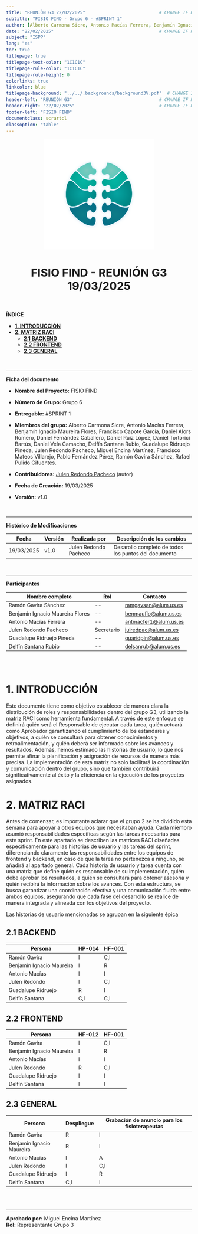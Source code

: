 ```yaml
---
title: "REUNIÓN G3 22/02/2025"                            # CHANGE IF NEEDED
subtitle: "FISIO FIND - Grupo 6 - #SPRINT 1"
author: [Alberto Carmona Sicre, Antonio Macías Ferrera, Benjamín Ignacio Maureira Flores, Francisco Capote García, Daniel Alors Romero, Daniel Fernández Caballero, Daniel Ruiz López, Daniel Tortorici Bartús, Daniel Vela Camacho, Delfín Santana Rubio, Guadalupe Ridruejo Pineda, Julen Redondo Pacheco, Miguel Encina Martínez, Francisco Mateos Villarejo, Pablo Fernández Pérez, Ramón Gavira Sánchez, Rafael Pulido Cifuentes]
date: "22/02/2025"                                        # CHANGE IF NEEDED
subject: "ISPP"
lang: "es"
toc: true
titlepage: true
titlepage-text-color: "1C1C1C"
titlepage-rule-color: "1C1C1C"
titlepage-rule-height: 0
colorlinks: true
linkcolor: blue
titlepage-background: "../../.backgrounds/background3V.pdf"  # CHANGE IF NEEDED
header-left: "REUNIÓN G3"                                 # CHANGE IF NEEDED
header-right: "22/02/2025"                                # CHANGE IF NEEDED
footer-left: "FISIO FIND"
documentclass: scrartcl
classoption: "table"  
---
```


<!-- COMMENT THIS WHEN EXPORTING TO PDF -->
<p align="center">
  <img src="../../.img/Logo_FisioFind_Verde_sin_fondo.PNG" alt="Logo FisioFind" width="300" />
</p>

<h1 align="center" style="font-size: 30px; font-weight: bold;">
  FISIO FIND  -  REUNIÓN G3 19/03/2025
</h1>

<br>


**ÍNDICE**
- [**1. INTRODUCCIÓN**](#1-introducción)
- [**2. MATRIZ RACI**](#2-matriz-raci)
  - [**2.1 BACKEND**](#21-backend)
  - [**2.2 FRONTEND**](#22-frontend)
  - [**2.3 GENERAL**](#23-general)

<!-- COMMENT WHEN EXPORTING TO PDF -->

<br>


---

**Ficha del documento**

- **Nombre del Proyecto:** FISIO FIND

- **Número de Grupo:** Grupo 6

- **Entregable:** #SPRINT 1

- **Miembros del grupo:** Alberto Carmona Sicre, Antonio Macías Ferrera, Benjamín Ignacio Maureira Flores, Francisco Capote García, Daniel Alors Romero, Daniel Fernández Caballero, Daniel Ruiz López, Daniel Tortorici Bartús, Daniel Vela Camacho, Delfín Santana Rubio, Guadalupe Ridruejo Pineda, Julen Redondo Pacheco, Miguel Encina Martínez, Francisco Mateos Villarejo, Pablo Fernández Pérez, Ramón Gavira Sánchez, Rafael Pulido Cifuentes.

- **Contribuidores:** [Julen Redondo Pacheco](https://github.com/Julenrp) (autor)

- **Fecha de Creación:** 19/03/2025  

- **Versión:** v1.0

<br>


---

**Histórico de Modificaciones**

| Fecha      | Versión | Realizada por       | Descripción de los cambios                           |
| ---------- | ------- | ------------------- | ---------------------------------------------------- |
| 19/03/2025 | v1.0    | Julen Redondo Pacheco | Desarollo completo de todos los puntos del documento |

<br>

---

**Participantes**

| Nombre completo            | Rol           | Contacto              |
| -------------------------- | ------------- | --------------------- |
| Ramón Gavira Sánchez | --            | ramgavsan@alum.us.es  |
| Benjamín Ignacio Maureira Flores    | --            | benmauflo@alum.us.es |
| Antonio Macías Ferrera    | --            | antmacfer1@alum.us.es |
| Julen Redondo Pacheco | Secretario    | julredpac@alum.us.es  |
| Guadalupe Ridruejo Pineda     | -- | guaridpin@alum.us.es  |
| Delfín Santana Rubio        | --    | delsanrub@alum.us.es  |

<br>

<!-- \newpage -->

<br>


# **1. INTRODUCCIÓN**

Este documento tiene como objetivo establecer de manera clara la distribución de roles y responsabilidades dentro del grupo G3, utilizando la matriz RACI como herramienta fundamental. A través de este enfoque se definirá quién será el Responsable de ejecutar cada tarea, quién actuará como Aprobador garantizando el cumplimiento de los estándares y objetivos, a quién se consultará para obtener conocimientos y retroalimentación, y quién deberá ser informado sobre los avances y resultados. Además, hemos estimado las historias de usuario, lo que nos permite afinar la planificación y asignación de recursos de manera más precisa. La implementación de esta matriz no solo facilitará la coordinación y comunicación dentro del grupo, sino que también contribuirá significativamente al éxito y la eficiencia en la ejecución de los proyectos asignados.

# **2. MATRIZ RACI**

Antes de comenzar, es importante aclarar que el grupo 2 se ha dividido esta semana para apoyar a otros equipos que necesitaban ayuda. Cada miembro asumió responsabilidades específicas según las tareas necesarias para este sprint.
En este apartado se describen las matrices RACI diseñadas específicamente para las historias de usuario y las tareas del sprint, diferenciando claramente las responsabilidades entre los equipos de frontend y backend, en caso de que la tarea no pertenezca a ninguno, se añadirá al apartado general. Cada historia de usuario y tarea cuenta con una matriz que define quién es responsable de su implementación, quién debe aprobar los resultados, a quién se consultará para obtener asesoría y quién recibirá la información sobre los avances. Con esta estructura, se busca garantizar una coordinación efectiva y una comunicación fluida entre ambos equipos, asegurando que cada fase del desarrollo se realice de manera integrada y alineada con los objetivos del proyecto.

Las historias de usuario mencionadas se agrupan en la siguiente [épica](https://github.com/Proyecto-ISPP/FISIOFIND/issues/85)

## **2.1 BACKEND**

| Persona          | HP-014 | HF-001 |
| ---------------- | ------ | ------ |
| Ramón Gavira  | I | C,I |
| Benjamín Ignacio Maureira | I | R|
| Antonio Macías | I | I |
| Julen Redondo | I  | C,I |
| Guadalupe Ridruejo      | R | I|
| Delfín Santana     | C,I| C,I|

## **2.2 FRONTEND**

| Persona          | HF-012 | HF-001|
| ---------------- | ------ | ------|
| Ramón Gavira  | I | C,I|
| Benjamín Ignacio Maureira | I | R|
| Antonio Macías | I | I|
| Julen Redondo | R | C,I|
| Guadalupe Ridruejo      | I | I|
| Delfín Santana     | I | I|

## **2.3 GENERAL**

| Persona          | Despliegue | Grabación de anuncio para los fisioterapeutas 
| ---------------- | ------ | ------ |
| Ramón Gavira  | R | I|
| Benjamín Ignacio Maureira | R | I|
| Antonio Macías | I | A|
| Julen Redondo | I | C,I|
| Guadalupe Ridruejo      | I | R|
| Delfín Santana     | C,I | I |

<br>

<br>


---

**Aprobado por:** Miguel Encina Martínez  
**Rol:** Representante Grupo 3
